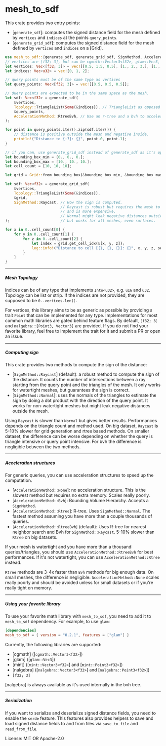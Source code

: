 # mesh_to_sdf

This crate provides two entry points:

- [`generate_sdf`]: computes the signed distance field for the mesh defined by `vertices` and `indices` at the points `query_points`.
- [`generate_grid_sdf`]: computes the signed distance field for the mesh defined by `vertices` and `indices` on a [Grid].

```rust
use mesh_to_sdf::{generate_sdf, generate_grid_sdf, SignMethod, AccelerationMethod, Topology, Grid};
// vertices are [f32; 3], but can be cgmath::Vector3<f32>, glam::Vec3, etc.
let vertices: Vec<[f32; 3]> = vec![[0.5, 1.5, 0.5], [1., 2., 3.], [1., 3., 7.]];
let indices: Vec<u32> = vec![0, 1, 2];

// query points must be of the same type as vertices
let query_points: Vec<[f32; 3]> = vec![[0.5, 0.5, 0.5]];

// Query points are expected to be in the same space as the mesh.
let sdf: Vec<f32> = generate_sdf(
    &vertices,
    Topology::TriangleList(Some(&indices)), // TriangleList as opposed to TriangleStrip
    &query_points,
    AccelerationMethod::RtreeBvh, // Use an r-tree and a bvh to accelerate queries.
);

for point in query_points.iter().zip(sdf.iter()) {
    // distance is positive outside the mesh and negative inside.
    println!("Distance to {:?}: {}", point.0, point.1);
}

// if you can, use generate_grid_sdf instead of generate_sdf as it's optimized and much faster.
let bounding_box_min = [0., 0., 0.];
let bounding_box_max = [10., 10., 10.];
let cell_count = [10, 10, 10];

let grid = Grid::from_bounding_box(&bounding_box_min, &bounding_box_max, cell_count);

let sdf: Vec<f32> = generate_grid_sdf(
    &vertices,
    Topology::TriangleList(Some(&indices)),
    &grid,
    SignMethod::Raycast, // How the sign is computed.
                         // Raycast is robust but requires the mesh to be watertight.
                         // and is more expensive.
                         // Normal might leak negative distances outside the mesh
);                       // but works for all meshes, even surfaces.

for x in 0..cell_count[0] {
    for y in 0..cell_count[1] {
        for z in 0..cell_count[2] {
            let index = grid.get_cell_idx(&[x, y, z]);
            log::info!("Distance to cell [{}, {}, {}]: {}", x, y, z, sdf[index as usize]);
        }
    }
}
```

---

##### Mesh Topology

Indices can be of any type that implements `Into<u32>`, e.g. `u16` and `u32`. Topology can be list or strip.
If the indices are not provided, they are supposed to be `0..vertices.len()`.

For vertices, this library aims to be as generic as possible by providing a trait `Point` that can be implemented for any type.
Implementations for most common math libraries are gated behind feature flags. By default, `[f32; 3]` and `nalgebra::[Point3, Vector3]` are provided.
If you do not find your favorite library, feel free to implement the trait for it and submit a PR or open an issue.

---

##### Computing sign

This crate provides two methods to compute the sign of the distance:
- [`SignMethod::Raycast`] (default): a robust method to compute the sign of the distance. It counts the number of intersections between a ray starting from the query point and the triangles of the mesh.
    It only works for watertight meshes, but guarantees the sign is correct.
- [`SignMethod::Normal`]: uses the normals of the triangles to estimate the sign by doing a dot product with the direction of the query point.
    It works for non-watertight meshes but might leak negative distances outside the mesh.

Using `Raycast` is slower than `Normal` but gives better results. Performances depends on the triangle count and method used.
On big dataset, `Raycast` is 5-10% slower for grid generation and rtree based methods. On smaller dataset, the difference can be worse
depending on whether the query is triangle intensive or query point intensive.
For bvh the difference is negligible between the two methods.

---

##### Acceleration structures

For generic queries, you can use acceleration structures to speed up the computation.
- [`AccelerationMethod::None`]: no acceleration structure. This is the slowest method but requires no extra memory. Scales really poorly.
- [`AccelerationMethod::Bvh`]: Bounding Volume Hierarchy. Accepts a `SignMethod`.
- [`AccelerationMethod::Rtree`]: R-tree. Uses `SignMethod::Normal`. The fastest method assuming you have more than a couple thousands of queries.
- [`AccelerationMethod::RtreeBvh`] (default): Uses R-tree for nearest neighbor search and Bvh for `SignMethod::Raycast`. 5-10% slower than `Rtree` on big datasets.

If your mesh is watertight and you have more than a thousand queries/triangles, you should use `AccelerationMethod::RtreeBvh` for best performances.
If it's not watertight, you can use `AccelerationMethod::Rtree` instead.

`Rtree` methods are 3-4x faster than `Bvh` methods for big enough data. On small meshes, the difference is negligible.
`AccelerationMethod::None` scales really poorly and should be avoided unless for small datasets or if you're really tight on memory.

---

##### Using your favorite library

To use your favorite math library with `mesh_to_sdf`, you need to add it to `mesh_to_sdf` dependency. For example, to use `glam`:
```toml
[dependencies]
mesh_to_sdf = { version = "0.2.1", features = ["glam"] }
```

Currently, the following libraries are supported:
- [cgmath] ([`cgmath::Vector3<f32>`])
- [glam] ([`glam::Vec3`])
- [mint] ([`mint::Vector3<f32>`] and [`mint::Point3<f32>`])
- [nalgebra] ([`nalgebra::Vector3<f32>`] and [`nalgebra::Point3<f32>`])
- `[f32; 3]`

[nalgebra] is always available as it's used internally in the bvh tree.

---

##### Serialization

If you want to serialize and deserialize signed distance fields, you need to enable the `serde` feature.
This features also provides helpers to save and load signed distance fields to and from files via `save_to_file` and `read_from_file`.

License: MIT OR Apache-2.0

